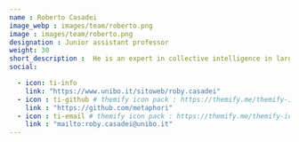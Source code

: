 ```yaml
---
name : Roberto Casadei
image_webp : images/team/roberto.png
image : images/team/roberto.png
designation : Junior assistant professor
weight: 30
short_description :  He is an expert in collective intelligence in large-scale multi-agent systems. Together with Viroli, he is the main contributor to ScaFi and he is the main architect of aggregate process.
social:

  - icon: ti-info
    link: "https://www.unibo.it/sitoweb/roby.casadei"
  - icon : ti-github # themify icon pack : https://themify.me/themify-icons
    link : "https://github.com/metaphori"
  - icon : ti-email # themify icon pack : https://themify.me/themify-icons
    link : "mailto:roby.casadei@unibo.it"
---
```

